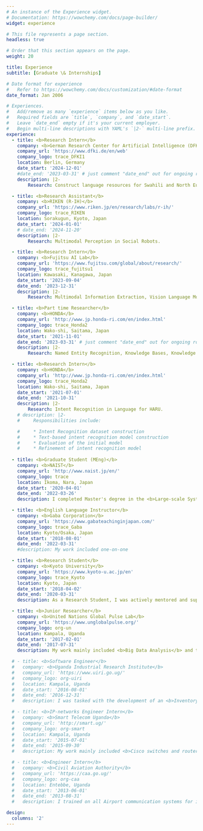 ```yaml
---
# An instance of the Experience widget.
# Documentation: https://wowchemy.com/docs/page-builder/
widget: experience

# This file represents a page section.
headless: true

# Order that this section appears on the page.
weight: 20

title: Experience
subtitle: [Graduate \& Internships]

# Date format for experience
#   Refer to https://wowchemy.com/docs/customization/#date-format
date_format: Jan 2006

# Experiences.
#   Add/remove as many `experience` items below as you like.
#   Required fields are `title`, `company`, and `date_start`.
#   Leave `date_end` empty if it's your current employer.
#   Begin multi-line descriptions with YAML's `|2-` multi-line prefix.
experience:
  - title: <b>Research Intern</b>
    company: <b>German Research Center for Artificial Intelligence (DFKI)</b> # Deutsches Forschungszentrum für Künstliche Intelligenz GmbH 
    company_url: 'https://www.dfki.de/en/web'
    company_logo: trace_DFKI1
    location: Berlin, Germany
    date_start: '2024-12-01'
    #date_end: '2023-03-31' # just comment "date_end" out for ongoing roles.
    description: |2-
        Research: Construct language resources for Swahili and North European languages. 

  - title: <b>Research Assistant</b>
    company: <b>RIKEN (R-IH)</b>
    company_url: 'https://www.riken.jp/en/research/labs/r-ih/'
    company_logo: trace_RIKEN
    location: Sorakugun, Kyoto, Japan
    date_start: '2024-01-01'
    # date_end: '2024-11-20' 
    description: |2-
        Research: Multimodal Perception in Social Robots.

  - title: <b>Research Intern</b>
    company: <b>Fujitsu AI Lab</b>
    company_url: 'https://www.fujitsu.com/global/about/research/'
    company_logo: trace_fujitsu1
    location: Kawasaki, Kanagawa, Japan
    date_start: '2023-09-04'
    date_end: '2023-12-31'
    description: |2-
        Research: Multimodal Information Extraction, Vision Language Models (VLMs).

  - title: <b>Part time Researcher</b>
    company: <b>HONDA</b>
    company_url: 'http://www.jp.honda-ri.com/en/index.html'
    company_logo: trace_Honda2
    location: Wako-shi, Saitama, Japan
    date_start: '2021-11-01'
    date_end: '2023-03-31' # just comment "date_end" out for ongoing roles.
    description: |2-
        Research: Named Entity Recognition, Knowledge Bases, Knowledge Graphs. 

  - title: <b>Research Intern</b>
    company: <b>HONDA</b>
    company_url: 'http://www.jp.honda-ri.com/en/index.html'
    company_logo: trace_Honda2
    location: Wako-shi, Saitama, Japan
    date_start: '2021-07-01'
    date_end: '2021-10-31'
    description: |2-
        Research: Intent Recognition in Language for HARU.
    # description: |2-
    #     Responsibilities include:

    #     * Intent Recognition dataset construction
    #     * Text-based intent recognition model construction
    #     * Evaluation of the initial model
    #     * Refinement of intent recognition model
        
  - title: <b>Graduate Student (MEng)</b>
    company: <b>NAIST</b>
    company_url: 'http://www.naist.jp/en/'
    company_logo: trace
    location: Ikoma, Nara, Japan
    date_start: '2020-04-01'
    date_end: '2022-03-26'
    description: I completed Master's degree in the <b>Large-scale Systems Management Lab</b> where I worked on <b>Intrusion Detection</b> with <b> Prof. Shoji Kasahara</b>.

  - title: <b>English Language Instructor</b>
    company: <b>Gaba Corporation</b>
    company_url: 'https://www.gabateachinginjapan.com/'
    company_logo: trace_Gaba
    location: Kyoto/Osaka, Japan
    date_start: '2018-08-01'
    date_end: '2022-03-31'
    #description: My work included one-on-one 

  - title: <b>Research Student</b>
    company: <b>Kyoto University</b>
    company_url: 'https://www.kyoto-u.ac.jp/en'
    company_logo: trace_Kyoto
    location: Kyoto, Japan
    date_start: '2018-04-02'
    date_end: '2020-03-31'
    description: As a Research Student, I was actively mentored and supervised by <b>Prof. Masatoshi Yoshikawa</b> on <b>Information Retrieval, Databases, Human Computer Interface design and Artificial Intelligence</b> methods.

  - title: <b>Junior Researcher</b>
    company: <b>United Nations Global Pulse Lab</b>
    company_url: 'https://www.unglobalpulse.org/'
    company_logo: org-un
    location: Kampala, Uganda
    date_start: '2017-02-01'
    date_end: '2017-07-31'
    description: My work mainly included <b>Big Data Analysis</b> and the collection of <b>GIS data</b>.

  # - title: <b>Software Engineer</b>
  #   company: <b>Uganda Industrial Research Institute</b>
  #   company_url: 'https://www.uiri.go.ug/'
  #   company_logo: org-uiri
  #   location: Kampala, Uganda
  #   date_start: '2016-08-01'
  #   date_end: '2016-12-31'
  #   description: I was tasked with the development of an <b>Inventory Management System</b> using PHP and SQLite. 

  # - title: <b>IP-networks Engineer Intern</b>
  #   company: <b>Smart Telecom Uganda</b>
  #   company_url: 'http://smart.ug/'
  #   company_logo: org-smart
  #   location: Kampala, Uganda
  #   date_start: '2015-07-01'
  #   date_end: '2015-09-30'
  #   description: My work mainly included <b>Cisco switches and routers' configuration, DNS configuration, VPN set up and management, and CS-Core monitoring.</b>

  # - title: <b>Engineer Intern</b>
  #   company: <b>Civil Aviation Authority</b>
  #   company_url: 'https://caa.go.ug/'
  #   company_logo: org-caa
  #   location: Entebbe, Uganda
  #   date_start: '2013-06-01'
  #   date_end: '2013-08-31'
  #   description: I trained on all Airport communication systems for instance <b>TETRA, VHF, HF, VSAT, ILS, Satellites and Radar</b>

design:
  columns: '2'
---
```

